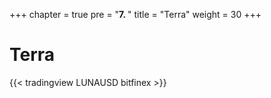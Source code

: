 +++
chapter = true
pre = "<b>7. </b>"
title = "Terra"
weight = 30
+++

# Terra

{{< tradingview LUNAUSD bitfinex >}}
